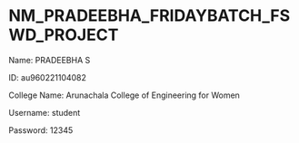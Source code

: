 # NM_PRADEEBHA_FRIDAYBATCH_FSWD_PROJECT

Name: PRADEEBHA S


ID: au960221104082


College Name: Arunachala College of Engineering for Women


Username: student


Password: 12345

